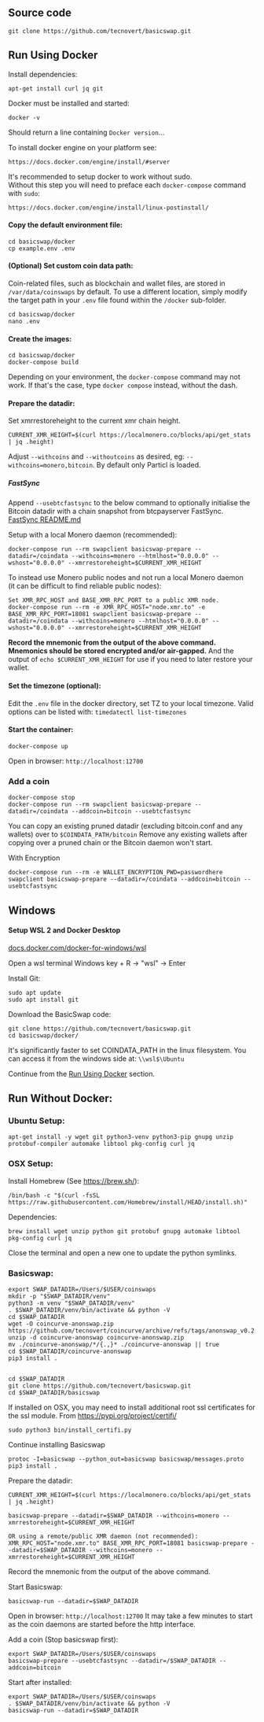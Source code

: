 
## Source code

    git clone https://github.com/tecnovert/basicswap.git


## Run Using Docker


Install dependencies:

    apt-get install curl jq git


Docker must be installed and started:

    docker -v

Should return a line containing `Docker version`...


To install docker engine on your platform see:

    https://docs.docker.com/engine/install/#server


It's recommended to setup docker to work without sudo.<br>
Without this step you will need to preface each `docker-compose` command with `sudo`:

    https://docs.docker.com/engine/install/linux-postinstall/


#### Copy the default environment file:

    cd basicswap/docker
    cp example.env .env


#### (Optional) Set custom coin data path:

Coin-related files, such as blockchain and wallet files, are stored in `/var/data/coinswaps` by default. To use a different location, simply modify the target path in your `.env` file found within the `/docker` sub-folder.

    cd basicswap/docker
    nano .env

#### Create the images:

    cd basicswap/docker
    docker-compose build

Depending on your environment, the `docker-compose` command may not work. If that's the case, type `docker compose` instead, without the dash.

#### Prepare the datadir:

Set xmrrestoreheight to the current xmr chain height.

    CURRENT_XMR_HEIGHT=$(curl https://localmonero.co/blocks/api/get_stats | jq .height)

Adjust `--withcoins` and `--withoutcoins` as desired, eg: `--withcoins=monero,bitcoin`.  By default only Particl is loaded.

##### FastSync

Append `--usebtcfastsync` to the below command to optionally initialise the Bitcoin datadir with a chain snapshot from btcpayserver FastSync.<br>
[FastSync README.md](https://github.com/btcpayserver/btcpayserver-docker/blob/master/contrib/FastSync/README.md)


Setup with a local Monero daemon (recommended):

    docker-compose run --rm swapclient basicswap-prepare --datadir=/coindata --withcoins=monero --htmlhost="0.0.0.0" --wshost="0.0.0.0" --xmrrestoreheight=$CURRENT_XMR_HEIGHT


To instead use Monero public nodes and not run a local Monero daemon<br>(it can be difficult to find reliable public nodes):

    Set XMR_RPC_HOST and BASE_XMR_RPC_PORT to a public XMR node.
    docker-compose run --rm -e XMR_RPC_HOST="node.xmr.to" -e BASE_XMR_RPC_PORT=18081 swapclient basicswap-prepare --datadir=/coindata --withcoins=monero --htmlhost="0.0.0.0" --wshost="0.0.0.0" --xmrrestoreheight=$CURRENT_XMR_HEIGHT


**Record the mnemonic from the output of the above command.**
**Mnemonics should be stored encrypted and/or air-gapped.**
And the output of `echo $CURRENT_XMR_HEIGHT` for use if you need to later restore your wallet.

#### Set the timezone (optional):

Edit the `.env` file in the docker directory, set TZ to your local timezone.
Valid options can be listed with: `timedatectl list-timezones`


#### Start the container:

    docker-compose up

Open in browser: `http://localhost:12700`



### Add a coin

    docker-compose stop
    docker-compose run --rm swapclient basicswap-prepare --datadir=/coindata --addcoin=bitcoin --usebtcfastsync

You can copy an existing pruned datadir (excluding bitcoin.conf and any wallets) over to `$COINDATA_PATH/bitcoin`
Remove any existing wallets after copying over a pruned chain or the Bitcoin daemon won't start.


With Encryption

    docker-compose run --rm -e WALLET_ENCRYPTION_PWD=passwordhere swapclient basicswap-prepare --datadir=/coindata --addcoin=bitcoin --usebtcfastsync


## Windows

#### Setup WSL 2 and Docker Desktop
[docs.docker.com/docker-for-windows/wsl](https://docs.docker.com/docker-for-windows/wsl/)


Open a wsl terminal
Windows key + R -> "wsl" -> Enter


Install Git:

    sudo apt update
    sudo apt install git


Download the BasicSwap code:

    git clone https://github.com/tecnovert/basicswap.git
    cd basicswap/docker/


It's significantly faster to set COINDATA_PATH in the linux filesystem.
You can access it from the windows side at: `\\wsl$\Ubuntu`

Continue from the [Run Using Docker](#run-using-docker) section.


## Run Without Docker:


### Ubuntu Setup:

    apt-get install -y wget git python3-venv python3-pip gnupg unzip protobuf-compiler automake libtool pkg-config curl jq

### OSX Setup:

Install Homebrew (See https://brew.sh/):

    /bin/bash -c "$(curl -fsSL https://raw.githubusercontent.com/Homebrew/install/HEAD/install.sh)"

Dependencies:

    brew install wget unzip python git protobuf gnupg automake libtool pkg-config curl jq

Close the terminal and open a new one to update the python symlinks.


### Basicswap:

    export SWAP_DATADIR=/Users/$USER/coinswaps
    mkdir -p "$SWAP_DATADIR/venv"
    python3 -m venv "$SWAP_DATADIR/venv"
    . $SWAP_DATADIR/venv/bin/activate && python -V
    cd $SWAP_DATADIR
    wget -O coincurve-anonswap.zip https://github.com/tecnovert/coincurve/archive/refs/tags/anonswap_v0.2.zip
    unzip -d coincurve-anonswap coincurve-anonswap.zip
    mv ./coincurve-anonswap/*/{.,}* ./coincurve-anonswap || true
    cd $SWAP_DATADIR/coincurve-anonswap
    pip3 install .


    cd $SWAP_DATADIR
    git clone https://github.com/tecnovert/basicswap.git
    cd $SWAP_DATADIR/basicswap


If installed on OSX, you may need to install additional root ssl certificates for the ssl module.
From https://pypi.org/project/certifi/

    sudo python3 bin/install_certifi.py


Continue installing Basicswap

    protoc -I=basicswap --python_out=basicswap basicswap/messages.proto
    pip3 install .


Prepare the datadir:

    CURRENT_XMR_HEIGHT=$(curl https://localmonero.co/blocks/api/get_stats | jq .height)

    basicswap-prepare --datadir=$SWAP_DATADIR --withcoins=monero --xmrrestoreheight=$CURRENT_XMR_HEIGHT

    OR using a remote/public XMR daemon (not recommended):
    XMR_RPC_HOST="node.xmr.to" BASE_XMR_RPC_PORT=18081 basicswap-prepare --datadir=$SWAP_DATADIR --withcoins=monero --xmrrestoreheight=$CURRENT_XMR_HEIGHT


Record the mnemonic from the output of the above command.

Start Basicswap:

    basicswap-run --datadir=$SWAP_DATADIR


Open in browser: `http://localhost:12700`
It may take a few minutes to start as the coin daemons are started before the http interface.


Add a coin (Stop basicswap first):

    export SWAP_DATADIR=/Users/$USER/coinswaps
    basicswap-prepare --usebtcfastsync --datadir=/$SWAP_DATADIR --addcoin=bitcoin


Start after installed:

    export SWAP_DATADIR=/Users/$USER/coinswaps
    . $SWAP_DATADIR/venv/bin/activate && python -V
    basicswap-run --datadir=$SWAP_DATADIR
